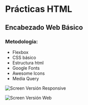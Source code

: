 # Prácticas HTML

## Encabezado Web Básico

### Metodología:
- Flexbox
- CSS básico
- Estructura html
- Google Fonts
- Awesome Icons
- Media Query


![Screen Versión Responsive](https://raw.githubusercontent.com/maomur/html-practicas/main/assets/images/screen-responsive.png)

![Screen Versión Web](https://raw.githubusercontent.com/maomur/html-practicas/main/assets/images/screen-web.png)

